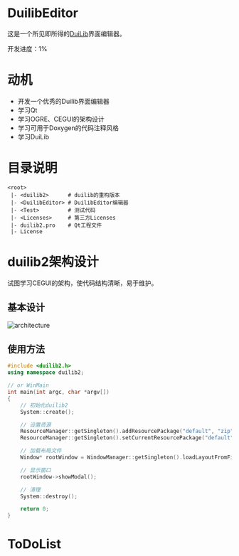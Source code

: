 # DuilibEditor

这是一个所见即所得的[DuiLib](https://github.com/duilib/duilib)界面编辑器。

开发进度：1%

# 动机

- 开发一个优秀的Duilib界面编辑器
- 学习Qt
- 学习OGRE、CEGUI的架构设计
- 学习可用于Doxygen的代码注释风格
- 学习DuiLib

# 目录说明

```
<root>
 |- <duilib2>      # duilib的重构版本
 |- <DuilibEditor> # DuilibEditor编辑器
 |- <Test>         # 测试代码
 |- <Licenses>     # 第三方Licenses
 |- duilib2.pro    # Qt工程文件
 |- License         
```

# duilib2架构设计

试图学习CEGUI的架构，使代码结构清晰，易于维护。

## 基本设计

![architecture](https://github.com/yjwx0017/DuilibEditor/blob/master/architecture.jpg)

## 使用方法

``` c++
#include <duilib2.h>
using namespace duilib2;

// or WinMain
int main(int argc, char *argv[])
{
    // 初始化duilib2
    System::create();

    // 设置资源
    ResourceManager::getSingleton().addResourcePackage("default", "zip", "default.zip");
    ResourceManager::getSingleton().setCurrentResourcePackage("default");

    // 加载布局文件
    Window* rootWindow = WindowManager::getSingleton().loadLayoutFromFile("main.xml");

    // 显示窗口
    rootWindow->showModal();

    // 清理
    System::destroy();

    return 0;
}
```

# ToDoList
